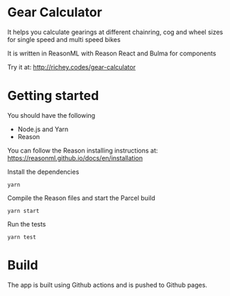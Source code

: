 # Gear Calculator

It helps you calculate gearings at different chainring, cog and wheel sizes for single speed and multi speed bikes

It is written in ReasonML with Reason React and Bulma for components

Try it at: http://richey.codes/gear-calculator

# Getting started
You should have the following
- Node.js and Yarn
- Reason

You can follow the Reason installing instructions at:
https://reasonml.github.io/docs/en/installation

Install the dependencies
```
yarn
```

Compile the Reason files and start the Parcel build
```
yarn start
```

Run the tests
```
yarn test
```

# Build
The app is built using Github actions and is pushed to Github pages.
